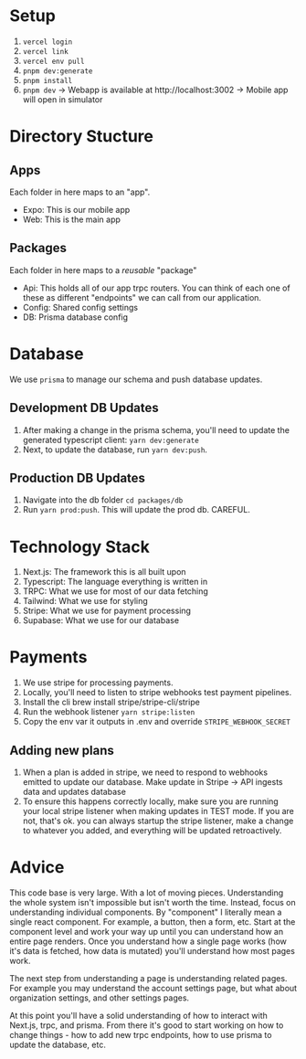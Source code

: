 # Setup

1. `vercel login`
2. `vercel link`
3. `vercel env pull`
4. `pnpm dev:generate`
5. `pnpm install`
6. `pnpm dev`
   -> Webapp is available at http://localhost:3002
   -> Mobile app will open in simulator

# Directory Stucture

## Apps

Each folder in here maps to an "app".

- Expo: This is our mobile app
- Web: This is the main app

## Packages

Each folder in here maps to a _reusable_ "package"

- Api: This holds all of our app trpc routers. You can think of each one of these as different "endpoints" we can call from our application.
- Config: Shared config settings
- DB: Prisma database config

# Database

We use `prisma` to manage our schema and push database updates.

## Development DB Updates

1. After making a change in the prisma schema, you'll need to update the generated typescript client: `yarn dev:generate`
2. Next, to update the database, run `yarn dev:push`.

## Production DB Updates

1. Navigate into the db folder `cd packages/db`
2. Run `yarn prod:push`. This will update the prod db. CAREFUL.

# Technology Stack

1. Next.js: The framework this is all built upon
2. Typescript: The language everything is written in
3. TRPC: What we use for most of our data fetching
4. Tailwind: What we use for styling
5. Stripe: What we use for payment processing
6. Supabase: What we use for our database

# Payments

1. We use stripe for processing payments.
2. Locally, you'll need to listen to stripe webhooks test payment pipelines.
3. Install the cli brew install stripe/stripe-cli/stripe
4. Run the webhook listener `yarn stripe:listen`
5. Copy the env var it outputs in .env and override `STRIPE_WEBHOOK_SECRET`

## Adding new plans

1. When a plan is added in stripe, we need to respond to webhooks emitted to update our database. Make update in Stripe -> API ingests data and updates database
2. To ensure this happens correctly locally, make sure you are running your local stripe listener when making updates in TEST mode. If you are not, that's ok. you can always startup the stripe listener, make a change to whatever you added, and everything will be updated retroactively.

# Advice

This code base is very large. With a lot of moving pieces. Understanding the whole system isn't impossible but isn't worth the time. Instead, focus on understanding individual components. By "component" I literally mean a single react component. For example, a button, then a form, etc. Start at the component level and work your way up until you can understand how an entire page renders. Once you understand how a single page works (how it's data is fetched, how data is mutated) you'll understand how most pages work.

The next step from understanding a page is understanding related pages. For example you may understand the account settings page, but what about organization settings, and other settings pages.

At this point you'll have a solid understanding of how to interact with Next.js, trpc, and prisma. From there it's good to start working on how to change things - how to add new trpc endpoints, how to use prisma to update the database, etc.
